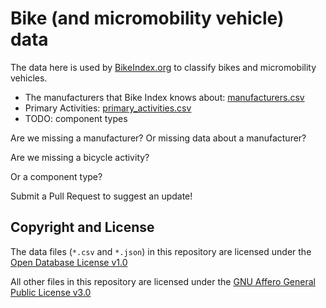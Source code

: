 # Bike (and micromobility vehicle) data

The data here is used by [BikeIndex.org](https://bikeindex.org) to classify bikes and micromobility vehicles.

- The manufacturers that Bike Index knows about: [manufacturers.csv](manufacturers.csv)
- Primary Activities: [primary_activities.csv](primary_activities.csv)
- TODO: component types

Are we missing a manufacturer? Or missing data about a manufacturer?

Are we missing a bicycle activity?

Or a component type?

Submit a Pull Request to suggest an update!


## Copyright and License

The data files (`*.csv` and `*.json`) in this repository are licensed under the [Open Database License v1.0](LICENSE_DATA)

All other files in this repository are licensed under the [GNU Affero General Public License v3.0](LICENSE)
